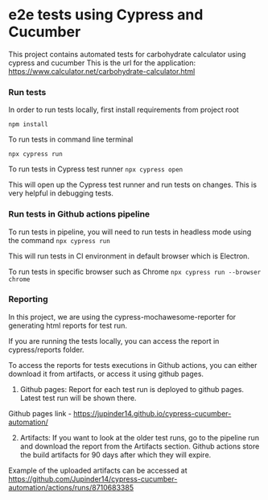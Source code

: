 # e2e tests using Cypress and Cucumber

This project contains automated tests for carbohydrate calculator using cypress and cucumber
This is the url for the application: https://www.calculator.net/carbohydrate-calculator.html

### Run tests

In order to run tests locally, first install requirements from project root

`npm install`

To run tests in command line terminal

`npx cypress run`

To run tests in Cypress test runner
`npx cypress open`

This will open up the Cypress test runner and run tests on changes. This is very helpful in debugging tests.

### Run tests in Github actions pipeline

To run tests in pipeline, you will need to run tests in headless mode using the command
`npx cypress run`

This will run tests in CI environment in default browser which is Electron.

To run tests in specific browser such as Chrome
`npx cypress run --browser chrome`

### Reporting

In this project, we are using the cypress-mochawesome-reporter for generating html reports for test run.

If you are running the tests locally, you can access the report in cypress/reports folder.

To access the reports for tests executions in Github actions, you can either download it from artifacts, or access it using github pages.

1. Github pages: Report for each test run is deployed to github pages. Latest test run will be shown there.

Github pages link - https://jupinder14.github.io/cypress-cucumber-automation/

2. Artifacts: If you want to look at the older test runs, go to the pipeline run and download the report from the Artifacts section. Github actions store the build artifacts for 90 days after which they will expire.

Example of the uploaded artifacts can be accessed at https://github.com/Jupinder14/cypress-cucumber-automation/actions/runs/8710683385